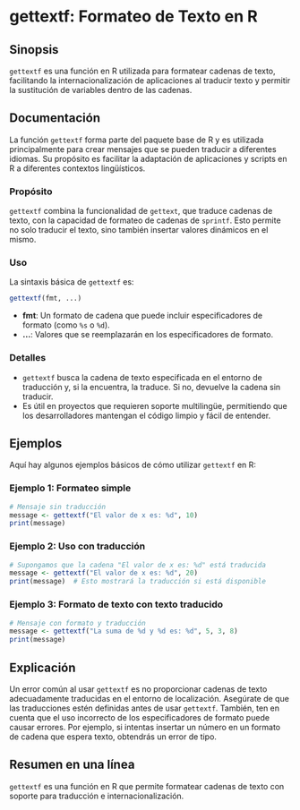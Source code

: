 <!--
Meta Description: # gettextf: Formateo de Texto en R ## Sinopsis `gettextf` es una función en R utilizada para formatear cadenas de texto, facilitando la internacionali...
Meta Keywords: gettextf, texto, que, formato, cadenas
-->

# gettextf: Formateo de Texto en R

## Sinopsis
`gettextf` es una función en R utilizada para formatear cadenas de texto, facilitando la internacionalización de aplicaciones al traducir texto y permitir la sustitución de variables dentro de las cadenas.

## Documentación
La función `gettextf` forma parte del paquete base de R y es utilizada principalmente para crear mensajes que se pueden traducir a diferentes idiomas. Su propósito es facilitar la adaptación de aplicaciones y scripts en R a diferentes contextos lingüísticos.

### Propósito
`gettextf` combina la funcionalidad de `gettext`, que traduce cadenas de texto, con la capacidad de formateo de cadenas de `sprintf`. Esto permite no solo traducir el texto, sino también insertar valores dinámicos en el mismo.

### Uso
La sintaxis básica de `gettextf` es:

```R
gettextf(fmt, ...)
```

- **fmt**: Un formato de cadena que puede incluir especificadores de formato (como `%s` o `%d`).
- **...**: Valores que se reemplazarán en los especificadores de formato.

### Detalles
- `gettextf` busca la cadena de texto especificada en el entorno de traducción y, si la encuentra, la traduce. Si no, devuelve la cadena sin traducir.
- Es útil en proyectos que requieren soporte multilingüe, permitiendo que los desarrolladores mantengan el código limpio y fácil de entender.

## Ejemplos
Aquí hay algunos ejemplos básicos de cómo utilizar `gettextf` en R:

### Ejemplo 1: Formateo simple
```R
# Mensaje sin traducción
message <- gettextf("El valor de x es: %d", 10)
print(message)
```

### Ejemplo 2: Uso con traducción
```R
# Supongamos que la cadena "El valor de x es: %d" está traducida
message <- gettextf("El valor de x es: %d", 20)
print(message)  # Esto mostrará la traducción si está disponible
```

### Ejemplo 3: Formato de texto con texto traducido
```R
# Mensaje con formato y traducción
message <- gettextf("La suma de %d y %d es: %d", 5, 3, 8)
print(message)
```

## Explicación
Un error común al usar `gettextf` es no proporcionar cadenas de texto adecuadamente traducidas en el entorno de localización. Asegúrate de que las traducciones estén definidas antes de usar `gettextf`. También, ten en cuenta que el uso incorrecto de los especificadores de formato puede causar errores. Por ejemplo, si intentas insertar un número en un formato de cadena que espera texto, obtendrás un error de tipo.

## Resumen en una línea
`gettextf` es una función en R que permite formatear cadenas de texto con soporte para traducción e internacionalización.